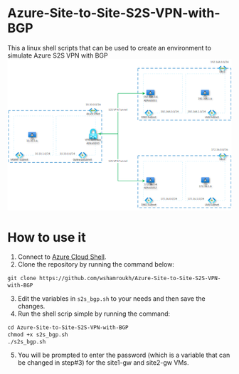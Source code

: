 # Azure-Site-to-Site-S2S-VPN-with-BGP
This a linux shell scripts that can be used to create an environment to simulate Azure S2S VPN with BGP
![s2s-bpg.png](/s2s-bpg.png)

# How to use it
1. Connect to [Azure Cloud Shell](https://shell.azure.com/).
2. Clone the repository by running the command below:
```
git clone https://github.com/wshamroukh/Azure-Site-to-Site-S2S-VPN-with-BGP
```
3. Edit the variables in `s2s_bgp.sh` to your needs and then save the changes.
4. Run the shell scrip simple by running the command:
```
cd Azure-Site-to-Site-S2S-VPN-with-BGP
chmod +x s2s_bgp.sh
./s2s_bgp.sh
```
5. You will be prompted to enter the password (which is a variable that can be changed in step#3) for the site1-gw and site2-gw VMs.
